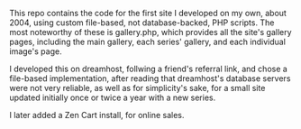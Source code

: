 This repo contains the code for the first site I developed on my own, 
about 2004, using custom file-based, not database-backed, PHP scripts. 
The most noteworthy of these is gallery.php, which provides all the site's 
gallery pages, including the main gallery, each series' gallery, and each 
individual image's page. 

I developed this on dreamhost, follwing a friend's referral link, and chose 
a file-based implementation, after reading that dreamhost's database servers 
were not very reliable, as well as for simplicity's sake, for a small site 
updated initially once or twice a year with a new series.

I later added a Zen Cart install, for online sales.

